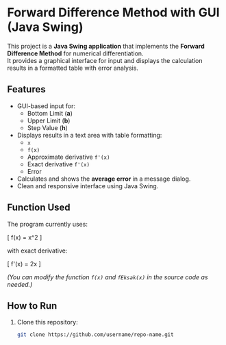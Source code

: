 # Forward Difference Method with GUI (Java Swing)

This project is a **Java Swing application** that implements the **Forward Difference Method** for numerical differentiation.  
It provides a graphical interface for input and displays the calculation results in a formatted table with error analysis.

## Features
- GUI-based input for:
  - Bottom Limit (**a**)
  - Upper Limit (**b**)
  - Step Value (**h**)
- Displays results in a text area with table formatting:
  - `x`
  - `f(x)`
  - Approximate derivative `f'(x)`
  - Exact derivative `f'(x)`
  - Error
- Calculates and shows the **average error** in a message dialog.
- Clean and responsive interface using Java Swing.

## Function Used
The program currently uses:

\[
f(x) = x^2
\]

with exact derivative:

\[
f'(x) = 2x
\]

*(You can modify the function `f(x)` and `fEksak(x)` in the source code as needed.)*

## How to Run
1. Clone this repository:
   ```bash
   git clone https://github.com/username/repo-name.git
